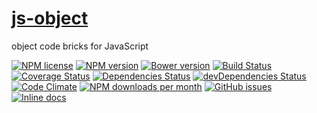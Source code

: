 [js-object](http://aureooms.github.io/js-object)
==

object code bricks for JavaScript

[![NPM license](http://img.shields.io/npm/l/aureooms-js-object.svg?style=flat)](https://raw.githubusercontent.com/aureooms/js-object/master/LICENSE)
[![NPM version](http://img.shields.io/npm/v/aureooms-js-object.svg?style=flat)](https://www.npmjs.org/package/aureooms-js-object)
[![Bower version](http://img.shields.io/bower/v/aureooms-js-object.svg?style=flat)](http://bower.io/search/?q=aureooms-js-object)
[![Build Status](http://img.shields.io/travis/aureooms/js-object.svg?style=flat)](https://travis-ci.org/aureooms/js-object)
[![Coverage Status](http://img.shields.io/coveralls/aureooms/js-object.svg?style=flat)](https://coveralls.io/r/aureooms/js-object)
[![Dependencies Status](http://img.shields.io/david/aureooms/js-object.svg?style=flat)](https://david-dm.org/aureooms/js-object#info=dependencies)
[![devDependencies Status](http://img.shields.io/david/dev/aureooms/js-object.svg?style=flat)](https://david-dm.org/aureooms/js-object#info=devDependencies)
[![Code Climate](http://img.shields.io/codeclimate/github/aureooms/js-object.svg?style=flat)](https://codeclimate.com/github/aureooms/js-object)
[![NPM downloads per month](http://img.shields.io/npm/dm/aureooms-js-object.svg?style=flat)](https://www.npmjs.org/package/aureooms-js-object)
[![GitHub issues](http://img.shields.io/github/issues/aureooms/js-object.svg?style=flat)](https://github.com/aureooms/js-object/issues)
[![Inline docs](http://inch-ci.org/github/aureooms/js-object.svg?branch=master&style=shields)](http://inch-ci.org/github/aureooms/js-object)

